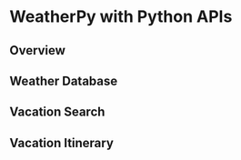 # WeatherPy with Python APIs

## Overview

## Weather Database

## Vacation Search

## Vacation Itinerary
